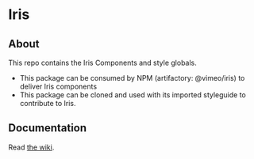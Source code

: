 # Iris

## About
This repo contains the Iris Components and style globals.

* This package can be consumed by NPM (artifactory: @vimeo/iris) to deliver Iris components
* This package can be cloned and used with its imported styleguide to contribute to Iris.

## Documentation
Read [the wiki](https://github.vimeows.com/Vimeo/iris/wiki).
